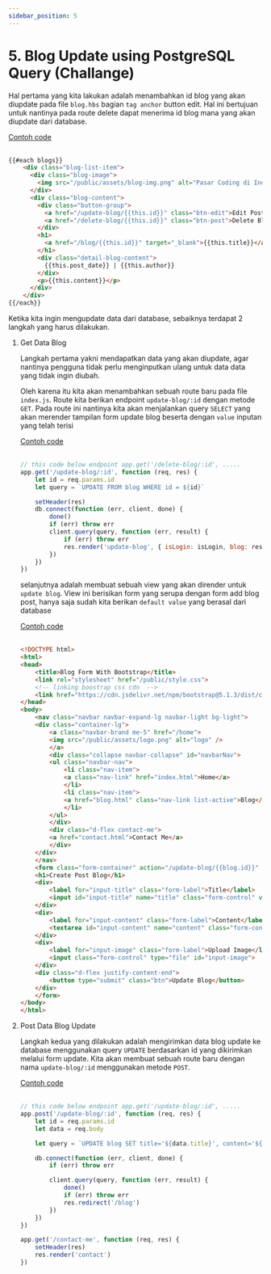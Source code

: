 ```yaml
---
sidebar_position: 5
---
```


# 5. Blog Update using PostgreSQL Query (Challange)

Hal pertama yang kita lakukan adalah menambahkan id blog yang akan diupdate pada file `blog.hbs` bagian `tag anchor` button edit. Hal ini bertujuan untuk nantinya pada route delete dapat menerima id blog mana yang akan diupdate dari database.

<a class="btn-example-code" href="https://github.com/demo-dumbways/ebook-code-result-chapter-2/blob/day5-4.update-blog-sql/views/blog.hbs">
Contoh code
</a>

<br />
<br />

```html title=blog.hbs {8}
{{#each blogs}}
    <div class="blog-list-item">
      <div class="blog-image">
        <img src="/public/assets/blog-img.png" alt="Pasar Coding di Indonesia Dinilai Masih Menjanjikan" />
      </div>
      <div class="blog-content">
        <div class="button-group">
          <a href="/update-blog/{{this.id}}" class="btn-edit">Edit Post</a>
          <a href="/delete-blog/{{this.id}}" class="btn-post">Delete Blog</a>
        </div>
        <h1>
          <a href="/blog/{{this.id}}" target="_blank">{{this.title}}</a>
        </h1>
        <div class="detail-blog-content">
          {{this.post_date}} | {{this.author}}
        </div>
        <p>{{this.content}}</p>
      </div>
    </div>
{{/each}}
```

Ketika kita ingin mengupdate data dari database, sebaiknya terdapat 2 langkah yang harus dilakukan. 
1.  Get Data Blog 

    Langkah pertama yakni mendapatkan data yang akan diupdate, agar nantinya pengguna tidak perlu menginputkan ulang untuk data data yang tidak ingin diubah. 

    Oleh karena itu kita akan menambahkan sebuah route baru pada file `index.js`. Route kita berikan endpoint `update-blog/:id` dengan metode `GET`. Pada route ini nantinya kita akan menjalankan query `SELECT` yang akan merender tampilan form update blog beserta dengan `value` inputan yang telah terisi

    <a class="btn-example-code" href="https://github.com/demo-dumbways/ebook-code-result-chapter-2/blob/day5-4.update-blog-sql/api/index.js">
    Contoh code
    </a>

    <br />
    <br />

    ```js title=index.js
    // this code below endpoint app.get('/delete-blog/:id', .....
    app.get('/update-blog/:id', function (req, res) {
        let id = req.params.id
        let query = `UPDATE FROM blog WHERE id = ${id}`

        setHeader(res)
        db.connect(function (err, client, done) {
            done()
            if (err) throw err
            client.query(query, function (err, result) {
                if (err) throw err
                res.render('update-blog', { isLogin: isLogin, blog: result.rows[0] })
            })
        })
    })
    ```

    selanjutnya adalah membuat sebuah view yang akan dirender untuk `update blog`. View ini berisikan form yang serupa dengan form add blog post, hanya saja sudah kita berikan `default value` yang berasal dari database

    <a class="btn-example-code" href="https://github.com/demo-dumbways/ebook-code-result-chapter-2/blob/day5-4.update-blog-sql/views/update-blog.hbs">
    Contoh code
    </a>

    <br />
    <br />

    ```html title=update-blog.hbs
    <!DOCTYPE html>
    <html>
    <head>
        <title>Blog Form With Bootstrap</title>
        <link rel="stylesheet" href="/public/style.css">
        <!-- linking boostrap css cdn  -->
        <link href="https://cdn.jsdelivr.net/npm/bootstrap@5.1.3/dist/css/bootstrap.min.css" rel="stylesheet" integrity="sha384-1BmE4kWBq78iYhFldvKuhfTAU6auU8tT94WrHftjDbrCEXSU1oBoqyl2QvZ6jIW3" crossorigin="anonymous">
    </head>
    <body>
        <nav class="navbar navbar-expand-lg navbar-light bg-light">
        <div class="container-lg">
            <a class="navbar-brand me-5" href="/home">
            <img src="/public/assets/logo.png" alt="logo" />
            </a>
            <div class="collapse navbar-collapse" id="navbarNav">
            <ul class="navbar-nav">
                <li class="nav-item">
                <a class="nav-link" href="index.html">Home</a>
                </li>
                <li class="nav-item">
                <a href="blog.html" class="nav-link list-active">Blog</a>
                </li>
            </ul>
            </div>
            <div class="d-flex contact-me">
            <a href="contact.html">Contact Me</a>
            </div>
        </div>
        </nav>
        <form class="form-container" action="/update-blog/{{blog.id}}" method="POST">
        <h1>Create Post Blog</h1>
        <div>
            <label for="input-title" class="form-label">Title</label>
            <input id="input-title" name="title" class="form-control" value="{{blog.title}}" />
        </div>
        <div>
            <label for="input-content" class="form-label">Content</label>
            <textarea id="input-content" name="content" class="form-control">{{blog.content}}</textarea>
        </div>
        <div>
            <label for="input-image" class="form-label">Upload Image</label>
            <input class="form-control" type="file" id="input-image">
        </div>
        <div class="d-flex justify-content-end">
            <button type="submit" class="btn">Update Blog</button>
        </div>
        </form>
    </body>
    </html>
    ```

2.  Post Data Blog Update

    Langkah kedua yang dilakukan adalah mengirimkan data blog update ke database menggunakan query `UPDATE` berdasarkan id yang dikirimkan melalui form update. Kita akan membuat sebuah route baru dengan nama `update-blog/:id` menggunakan metode `POST`. 

    <a class="btn-example-code" href="https://github.com/demo-dumbways/ebook-code-result-chapter-2/blob/day5-4.update-blog-sql/api/index.js">
    Contoh code
    </a>

    <br />
    <br />

    ```js title=index.js {2-17}
    // this code below endpoint app.get('/update-blog/:id', .....
    app.post('/update-blog/:id', function (req, res) {
        let id = req.params.id
        let data = req.body

        let query = `UPDATE blog SET title='${data.title}', content='${data.content}' WHERE id='${id}'`

        db.connect(function (err, client, done) {
            if (err) throw err

            client.query(query, function (err, result) {
                done()
                if (err) throw err
                res.redirect('/blog')
            })
        })
    })

    app.get('/contact-me', function (req, res) {
        setHeader(res)
        res.render('contact')
    })
    ```
